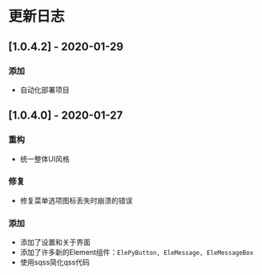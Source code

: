 # 更新日志

## [1.0.4.2] - 2020-01-29

### 添加

* 自动化部署项目

## [1.0.4.0] - 2020-01-27

### 重构

* 统一整体UI风格

### 修复

* 修复菜单选项图标丢失时崩溃的错误

### 添加

* 添加了设置和关于界面
* 添加了许多新的Element组件：`ElePyButton, EleMessage, EleMessageBox`
* 使用sqss简化qss代码
